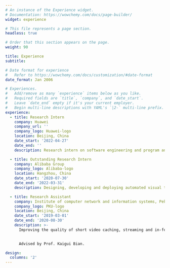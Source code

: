 ```yaml
---
# An instance of the Experience widget.
# Documentation: https://wowchemy.com/docs/page-builder/
widget: experience

# This file represents a page section.
headless: true

# Order that this section appears on the page.
weight: 90

title: Experience
subtitle:

# Date format for experience
#   Refer to https://wowchemy.com/docs/customization/#date-format
date_format: Jan 2006

# Experiences.
#   Add/remove as many `experience` items below as you like.
#   Required fields are `title`, `company`, and `date_start`.
#   Leave `date_end` empty if it's your current employer.
#   Begin multi-line descriptions with YAML's `|2-` multi-line prefix.
experience:
  - title: Research Intern
    company: Huawei
    company_url: ''
    company_logo: Huawei-logo
    location: Beijing, China
    date_start: '2022-04-27'
    date_end: ''
    description: Research intern on software engineering and program analysis.

  - title: Outstanding Research Intern
    company: Alibaba Group
    company_logo: Alibaba-logo
    location: Hangzhou, China
    date_start: '2020-07-30'
    date_end: '2022-03-31'
    description: Designing, developing and deploying automated visual testing system at Taobao.

  - title: Research Assistant
    company: Institute of computer network and information systems, Peking University
    company_logo: PKU-logo
    location: Beijing, China
    date_start: '2019-03-01'
    date_end: '2020-08-30'
    description: >-
      Improving the quality of short video caching, streaming and in-feed ad distribution.

      
      Advised by Prof. Kaigui Bian.

design:
  columns: '2'
---
```

